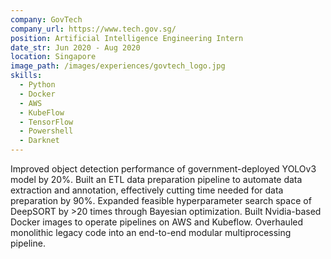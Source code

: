```yaml
---
company: GovTech
company_url: https://www.tech.gov.sg/
position: Artificial Intelligence Engineering Intern
date_str: Jun 2020 - Aug 2020
location: Singapore
image_path: /images/experiences/govtech_logo.jpg
skills:
  - Python
  - Docker
  - AWS
  - KubeFlow
  - TensorFlow
  - Powershell
  - Darknet
---
```


Improved object detection performance of government-deployed YOLOv3 model by 20%. Built an ETL data preparation pipeline to automate data extraction and annotation, effectively cutting time needed for data preparation by 90%. Expanded feasible hyperparameter search space of DeepSORT by >20 times through Bayesian optimization. Built Nvidia-based Docker images to operate pipelines on AWS and Kubeflow. Overhauled monolithic legacy code into an end-to-end modular multiprocessing pipeline.
